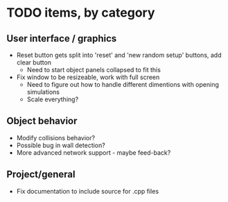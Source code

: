 # TODO items, by category
## User interface / graphics
* Reset button gets split into 'reset' and 'new random setup' buttons, add clear button
  * Need to start object panels collapsed to fit this
* Fix window to be resizeable, work with full screen
  * Need to figure out how to handle different dimentions with opening simulations
  * Scale everything?  

## Object behavior
* Modify collisions behavior?
* Possible bug in wall detection?
* More advanced network support - maybe feed-back?

## Project/general
* Fix documentation to include source for .cpp files
